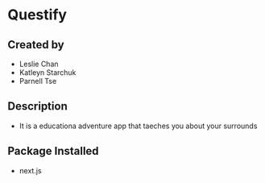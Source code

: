 # Questify
## Created by
- Leslie Chan
- Katleyn Starchuk
- Parnell Tse

## Description
- It is a educationa adventure app that taeches you about your surrounds 

## Package Installed
- next.js